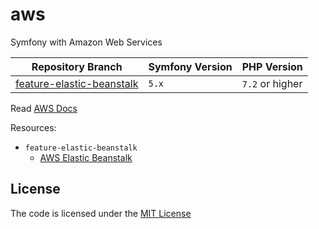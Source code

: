 # aws

Symfony with Amazon Web Services

| Repository Branch              | Symfony Version | PHP Version     |
|--------------------------------|-----------------|-----------------|
| [feature-elastic-beanstalk][1] | `5.x`           | `7.2` or higher |


Read [AWS Docs](https://aws.amazon.com)

Resources:
- `feature-elastic-beanstalk`
  - [AWS Elastic Beanstalk](https://aws.amazon.com/elasticbeanstalk/)

[1]: https://github.com/habibun/aws/tree/feature-elastic-beanstalk

## License
The code is licensed under the [MIT License](https://github.com/habibun/aws/blob/master/LICENSE)
